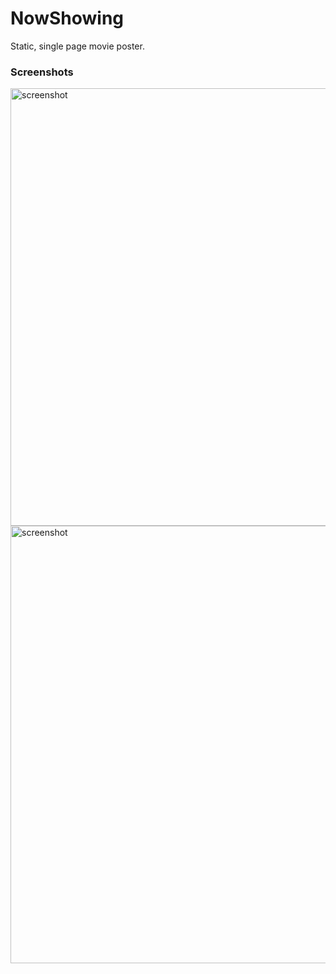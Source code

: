 # NowShowing
Static, single page movie poster.

### Screenshots
<img src="https://github.com/foxster-mp4/__screenshots/blob/2f5ab743ad560cca79d972d8459ed9cfc261de77/NowShowing/lightyear.png" alt="screenshot" width="700"/>
<img src="https://github.com/foxster-mp4/__screenshots/blob/2f5ab743ad560cca79d972d8459ed9cfc261de77/NowShowing/iamgroot.png" alt="screenshot" width="700"/>
